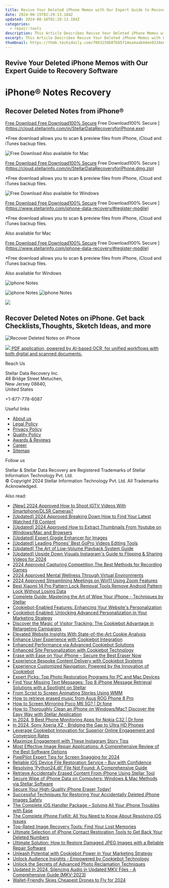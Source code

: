 ```yaml
---
title: Revive Your Deleted iPhone Memos with Our Expert Guide to Recovery Software
date: 2024-08-15T02:29:13.184Z
updated: 2024-08-16T02:29:13.184Z
categories:
  - repair-tools
description: This Article Describes Revive Your Deleted iPhone Memos with Our Expert Guide to Recovery Software
excerpt: This Article Describes Revive Your Deleted iPhone Memos with Our Expert Guide to Recovery Software
thumbnail: https://thmb.techidaily.com/f063158b07bb5f14ea4aab44ee9234e61e405ad94aec937242bb379ea450f563.jpg
---
```


## Revive Your Deleted iPhone Memos with Our Expert Guide to Recovery Software

# iPhone® Notes Recovery

## Recover Deleted Notes from iPhone®

[Free Download Free Download100% Secure](https://www.stellarinfo.com/gdc/iphone-recovery/images/win.png) Free Download100% Secure ](https://cloud.stellarinfo.com/in/StellarDataRecoveryforiPhone.exe)

 \*Free download allows you to scan & preview files from iPhone, iCloud and iTunes backup files.

![Free Download](https://www.stellarinfo.com/gdc/iphone-recovery/images/small-apple.png) Also available for Mac

[Free Download Free Download100% Secure](https://www.stellarinfo.com/gdc/iphone-recovery/images/mac.png) Free Download100% Secure ](https://cloud.stellarinfo.com/in/StellarDataRecoveryforiPhone.dmg.zip)

 \*Free download allows you to scan & preview files from iPhone, iCloud and iTunes backup files.

![Free Download](https://www.stellarinfo.com/gdc/iphone-recovery/images/small-windows.png) Also available for Windows

[Free Download Free Download100% Secure](https://www.stellarinfo.com/gdc/iphone-recovery/images/win.png) Free Download100% Secure ](https://www.stellarinfo.com/iphone-data-recovery/#register-modile)

 \*Free download allows you to scan & preview files from iPhone, iCloud and iTunes backup files.

 Also available for Mac

[Free Download Free Download100% Secure](https://www.stellarinfo.com/gdc/iphone-recovery/images/mac.png) Free Download100% Secure ](https://www.stellarinfo.com/iphone-data-recovery/#register-modile)

 \*Free download allows you to scan & preview files from iPhone, iCloud and iTunes backup files.

 Also available for Windows

![iphone Notes](https://www.stellarinfo.com/iphone-data-recovery/images/notes.png)

![iphone Notes](https://www.stellarinfo.com/iphone-data-recovery/images/notes.png) ![iphone Notes](https://www.stellarinfo.com/iphone-data-recovery/iphone-recovery/images/bg1-old.png)

<!-- affiliate ads begin -->
<a href="https://secure.2checkout.com/order/checkout.php?PRODS=4620780&QTY=1&AFFILIATE=108875&CART=1"><img src="https://secure.avangate.com/images/merchant/07dd4d5a72f5740ef0f035f201951476/728__90banner.jpg" border="0"></a>
<!-- affiliate ads end -->
## Recover Deleted Notes on iPhone. Get back Checklists,Thoughts, Sketch Ideas, and more

![Recover Deleted Notes on iPhone](https://www.stellarinfo.com/iphone-data-recovery/images/icon-note.png)
<!-- affiliate ads begin -->
<a href="https://checkout.abbyy.com/order/checkout.php?PRODS=39254762&QTY=1&AFFILIATE=108875&CART=1"> <img src="https://secure.avangate.com/images/merchant/0e5fb5c76fca16adbee503c9aff393cd/products/11_FR-Badges-NEW-FR-Standard-16-WIN-200.png" border="0"> PDF application, powered by AI-based OCR, for unified workflows with both digital and scanned documents. </a>
<!-- affiliate ads end -->

Reach Us

 Stellar Data Recovery Inc.  
 48 Bridge Street Metuchen,  
 New Jersey 08840,  
 United States

+1-877-778-6087

Useful links

* [About us](https://tools.techidaily.com/stellardata-recovery/buy-now/)
* [Legal Policy](https://tools.techidaily.com/stellardata-recovery/buy-now/)
* [Privacy Policy](https://tools.techidaily.com/stellardata-recovery/buy-now/)
* [Quality Policy](https://tools.techidaily.com/stellardata-recovery/buy-now/)
* [Awards & Reviews](https://tools.techidaily.com/stellardata-recovery/buy-now/)
* [Career](https://tools.techidaily.com/stellardata-recovery/buy-now/)
* [Sitemap](https://www.stellarinfo.com/sitemap.php)

Follow us

[](https://www.facebook.com/stellarinfo) [](https://twitter.com/stellarinfo) [](https://www.linkedin.com/company/stellardatarecovery/) [](https://www.youtube.com/user/stellarite)

 Stellar & Stellar Data Recovery are Registered Trademarks of Stellar Information Technology Pvt. Ltd.  
 © Copyright 2024 Stellar Information Technology Pvt. Ltd. All Trademarks Acknowledged.

<ins class="adsbygoogle"
     style="display:block"
     data-ad-format="autorelaxed"
     data-ad-client="ca-pub-7571918770474297"
     data-ad-slot="1223367746"></ins>



<ins class="adsbygoogle"
     style="display:block"
     data-ad-client="ca-pub-7571918770474297"
     data-ad-slot="8358498916"
     data-ad-format="auto"
     data-full-width-responsive="true"></ins>

<span class="atpl-alsoreadstyle">Also read:</span>
<div><ul>
<li><a href="https://instagram-video-recordings.techidaily.com/new-2024-approved-how-to-shoot-igtv-videos-with-smartphonedlsr-cameras/"><u>[New] 2024 Approved  How to Shoot IGTV Videos With Smartphone/DLSR Cameras?</u></a></li>
<li><a href="https://facebook-clips.techidaily.com/updated-2024-approved-breaking-down-how-to-find-your-latest-watched-fb-content/"><u>[Updated] 2024 Approved  Breaking Down How to Find Your Latest Watched FB Content</u></a></li>
<li><a href="https://eaxpv-info.techidaily.com/updated-2024-approved-how-to-extract-thumbnails-from-youtube-on-windowsmac-and-browsers/"><u>[Updated] 2024 Approved  How to Extract Thumbnails From Youtube on Windows/Mac and Browsers</u></a></li>
<li><a href="https://some-techniques.techidaily.com/updated-expert-giggle-enhancer-for-images/"><u>[Updated] Expert Giggle Enhancer for Images</u></a></li>
<li><a href="https://extra-skills.techidaily.com/updated-leading-phones-best-gopro-videos-editing-tools/"><u>[Updated] Leading Phones' Best GoPro Videos Editing Tools</u></a></li>
<li><a href="https://some-approaches.techidaily.com/updated-the-art-of-low-volume-playback-system-guide/"><u>[Updated] The Art of Low-Volume Playback  System Guide</u></a></li>
<li><a href="https://instagram-video-recordings.techidaily.com/updated-upside-down-visuals-instagrams-guide-to-flipping-and-sharing-videos-for-2024/"><u>[Updated] Upside Down Visuals  Instagram's Guide to Flipping & Sharing Videos for 2024</u></a></li>
<li><a href="https://screen-recording.techidaily.com/2024-approved-capturing-competition-the-best-methods-for-recording-games/"><u>2024 Approved  Capturing Competition  The Best Methods for Recording Games</u></a></li>
<li><a href="https://extra-support.techidaily.com/2024-approved-mental-wellness-through-virtual-environments/"><u>2024 Approved  Mental Wellness Through Virtual Environments</u></a></li>
<li><a href="https://some-guidance.techidaily.com/2024-approved-streamlining-meetings-on-win11-using-zoom-features/"><u>2024 Approved  Streamlining Meetings on Win11 Using Zoom Features</u></a></li>
<li><a href="https://unlock-android.techidaily.com/best-xiaomi-14-pro-pattern-lock-removal-tools-remove-android-pattern-lock-without-losing-data-by-drfone-android/"><u>Best Xiaomi 14 Pro Pattern Lock Removal Tools Remove Android Pattern Lock Without Losing Data</u></a></li>
<li><a href="https://data-safeguard.techidaily.com/complete-guide-mastering-the-art-of-wipe-your-iphone-techniques-by-stellar/"><u>Complete Guide: Mastering the Art of Wipe Your iPhone - Techniques by Stellar</u></a></li>
<li><a href="https://data-safeguard.techidaily.com/cookiebot-enabled-features-enhancing-your-websites-personalization/"><u>Cookiebot-Enabled Features: Enhancing Your Website's Personalization</u></a></li>
<li><a href="https://data-safeguard.techidaily.com/cookiebot-enabled-unlocking-advanced-personalization-in-your-marketing-strategy/"><u>Cookiebot-Enabled: Unlocking Advanced Personalization in Your Marketing Strategy</u></a></li>
<li><a href="https://data-safeguard.techidaily.com/discover-the-magic-of-visitor-tracking-the-cookiebot-advantage-in-retargeting-campaigns/"><u>Discover the Magic of Visitor Tracking: The Cookiebot Advantage in Retargeting Campaigns</u></a></li>
<li><a href="https://data-safeguard.techidaily.com/elevated-website-insights-with-state-of-the-art-cookie-analysis/"><u>Elevated Website Insights With State-of-the-Art Cookie Analysis</u></a></li>
<li><a href="https://data-safeguard.techidaily.com/enhance-user-experience-with-cookiebot-integration/"><u>Enhance User Experience with Cookiebot Integration</u></a></li>
<li><a href="https://data-safeguard.techidaily.com/enhanced-performance-via-advanced-cookiebot-solutions/"><u>Enhanced Performance via Advanced Cookiebot Solutions</u></a></li>
<li><a href="https://data-safeguard.techidaily.com/enhanced-site-personalization-with-cookiebot-technology/"><u>Enhanced Site Personalization with Cookiebot Technology</u></a></li>
<li><a href="https://data-safeguard.techidaily.com/erase-with-ease-on-your-iphone-secure-the-best-eraser-now/"><u>Erase with Ease on Your iPhone – Secure the Best Eraser Now</u></a></li>
<li><a href="https://data-safeguard.techidaily.com/experience-bespoke-content-delivery-with-cookiebot-systems/"><u>Experience Bespoke Content Delivery with Cookiebot Systems</u></a></li>
<li><a href="https://data-safeguard.techidaily.com/experience-customized-navigation-powered-by-the-innovation-of-cookiebot/"><u>Experience Customized Navigation: Powered by the Innovation of Cookiebot</u></a></li>
<li><a href="https://data-safeguard.techidaily.com/expert-picks-top-photo-restoration-programs-for-pc-and-mac-devices/"><u>Expert Picks: Top Photo Restoration Programs for PC and Mac Devices</u></a></li>
<li><a href="https://data-safeguard.techidaily.com/find-your-missing-text-messages-top-8-iphone-message-retrieval-solutions-with-a-spotlight-on-stellar/"><u>Find Your Missing Text Messages: Top 8 iPhone Message Retrieval Solutions with a Spotlight on Stellar</u></a></li>
<li><a href="https://extra-information.techidaily.com/from-script-to-screen-animating-stories-using-wmm/"><u>From Script to Screen  Animating Stories Using WMM</u></a></li>
<li><a href="https://blog-min.techidaily.com/how-to-retrieve-erased-music-from-asus-rog-phone-8-pro-by-fonelab-android-recover-music/"><u>How to retrieve erased music from Asus ROG Phone 8 Pro</u></a></li>
<li><a href="https://screen-mirror.techidaily.com/how-to-screen-mirroring-poco-m6-5g-drfone-by-drfone-android/"><u>How to Screen Mirroring Poco M6 5G? | Dr.fone</u></a></li>
<li><a href="https://data-safeguard.techidaily.com/how-to-thoroughly-clean-an-iphone-on-windowsmac-discover-the-easy-way-with-stellar-application/"><u>How to Thoroughly Clean an iPhone on Windows/Mac? Discover the Easy Way with Stellar Application</u></a></li>
<li><a href="https://android-location-track.techidaily.com/in-2024-9-best-phone-monitoring-apps-for-nokia-c32-drfone-by-drfone-virtual-android/"><u>In 2024, 9 Best Phone Monitoring Apps for Nokia C32 | Dr.fone</u></a></li>
<li><a href="https://fox-boxes.techidaily.com/in-2024-sony-xperia-xz-bridging-the-gap-to-ultra-hd-phones/"><u>In 2024, Sony Xperia XZ - Bridging the Gap to Ultra HD Phones</u></a></li>
<li><a href="https://data-safeguard.techidaily.com/leverage-cookiebot-innovation-for-superior-online-engagement-and-conversion-rates/"><u>Leverage Cookiebot Innovation for Superior Online Engagement and Conversion Rates</u></a></li>
<li><a href="https://instagram-clips.techidaily.com/maximize-engagement-with-these-instagram-story-tips/"><u>Maximize Engagement with These Instagram Story Tips</u></a></li>
<li><a href="https://data-safeguard.techidaily.com/most-effective-image-repair-applications-a-comprehensive-review-of-the-best-software-options/"><u>Most Effective Image Repair Applications: A Comprehensive Review of the Best Software Options</u></a></li>
<li><a href="https://digital-screen-recording.techidaily.com/pixelpilot-expert-tips-for-screen-snagging-for-2024/"><u>PixelPilot  Expert Tips for Screen Snagging for 2024</u></a></li>
<li><a href="https://data-safeguard.techidaily.com/reliable-ios-device-file-restoration-service-buy-with-confidence/"><u>Reliable iOS Device File Restoration Service – Buy with Confidence</u></a></li>
<li><a href="https://tech-recovery.techidaily.com/resolving-python24dll-file-not-found-a-comprehensive-guide/"><u>Resolving 'Python24.dll' File Not Found: A Comprehensive Guide</u></a></li>
<li><a href="https://data-safeguard.techidaily.com/retrieve-accidentally-erased-content-from-iphone-using-stellar-tool/"><u>Retrieve Accidentally Erased Content From iPhone Using Stellar Tool</u></a></li>
<li><a href="https://data-safeguard.techidaily.com/secure-wipe-of-iphone-data-on-computers-windows-and-mac-methods-via-stellar-software/"><u>Secure Wipe of iPhone Data on Computers: Windows & Mac Methods via Stellar Software</u></a></li>
<li><a href="https://data-safeguard.techidaily.com/secure-your-high-quality-iphone-eraser-today/"><u>Secure Your High-Quality iPhone Eraser Today!</u></a></li>
<li><a href="https://data-safeguard.techidaily.com/successful-techniques-for-restoring-your-accidentally-deleted-iphone-images-safely/"><u>Successful Techniques for Restoring Your Accidentally Deleted iPhone Images Safely</u></a></li>
<li><a href="https://data-safeguard.techidaily.com/the-complete-ios-handler-package-solving-all-your-iphone-troubles-with-ease/"><u>The Complete iOS Handler Package – Solving All Your iPhone Troubles with Ease</u></a></li>
<li><a href="https://data-safeguard.techidaily.com/the-complete-iphone-fixkit-all-you-need-to-know-about-resolving-ios-issues/"><u>The Complete iPhone FixKit: All You Need to Know About Resolving iOS Issues</u></a></li>
<li><a href="https://data-safeguard.techidaily.com/top-rated-image-recovery-tools-find-your-lost-memories/"><u>Top-Rated Image Recovery Tools: Find Your Lost Memories</u></a></li>
<li><a href="https://data-safeguard.techidaily.com/ultimate-selection-of-iphone-contact-restoration-tools-to-get-back-your-deleted-numbers/"><u>Ultimate Selection of iPhone Contact Restoration Tools to Get Back Your Deleted Numbers</u></a></li>
<li><a href="https://data-safeguard.techidaily.com/ultimate-solution-how-to-restore-damaged-jpeg-images-with-a-reliable-repair-software/"><u>Ultimate Solution: How to Restore Damaged JPEG Images with a Reliable Repair Software</u></a></li>
<li><a href="https://data-safeguard.techidaily.com/unleash-potential-with-cookiebot-power-in-your-marketing-strategy/"><u>Unleash Potential with Cookiebot Power in Your Marketing Strategy</u></a></li>
<li><a href="https://data-safeguard.techidaily.com/unlock-audience-insights-empowered-by-cookiebot-technology/"><u>Unlock Audience Insights - Empowered by Cookiebot Technology</u></a></li>
<li><a href="https://data-safeguard.techidaily.com/unlock-the-secrets-of-advanced-photo-reclamation-techniques/"><u>Unlock the Secrets of Advanced Photo Reclamation Techniques</u></a></li>
<li><a href="https://audio-editing.techidaily.com/updated-in-2024-silencing-audio-in-updated-mkv-files-a-comprehensive-guide-mkv-2023/"><u>Updated In 2024, Silencing Audio in Updated MKV Files - A Comprehensive Guide (MKV-2023)</u></a></li>
<li><a href="https://vp-tips.techidaily.com/wallet-friendly-skies-cheapest-drones-to-fly-for-2024/"><u>Wallet-Friendly Skies  Cheapest Drones to Fly for 2024</u></a></li>
</ul></div>
